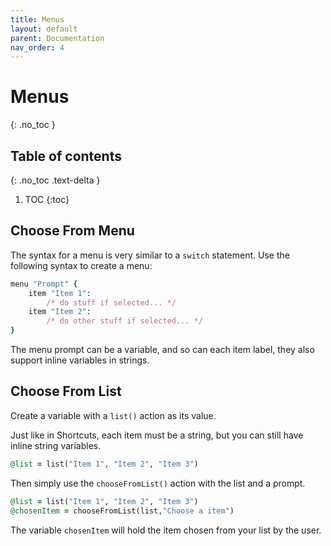 ```yaml
---
title: Menus
layout: default
parent: Documentation
nav_order: 4
---
```


# Menus
{: .no_toc }

## Table of contents
{: .no_toc .text-delta }

1. TOC
{:toc}

## Choose From Menu

The syntax for a menu is very similar to a `switch` statement. Use the following syntax to create a menu:

```ruby
menu "Prompt" {
    item "Item 1":
        /* do stuff if selected... */
    item "Item 2":
        /* do other stuff if selected... */
}
```

The menu prompt can be a variable, and so can each item label, they also support inline variables in strings.

## Choose From List

Create a variable with a `list()` action as its value.

Just like in Shortcuts, each item must be a string, but you can still have inline string variables.

```ruby
@list = list("Item 1", "Item 2", "Item 3")
```

Then simply use the `chooseFromList()` action with the list and a prompt.

```ruby
@list = list("Item 1", "Item 2", "Item 3")
@chosenItem = chooseFromList(list,"Choose a item")
```

The variable `chosenItem` will hold the item chosen from your list by the user.
